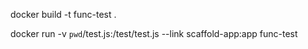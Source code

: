docker build -t func-test .  

docker run -v `pwd`/test.js:/test/test.js --link scaffold-app:app func-test
